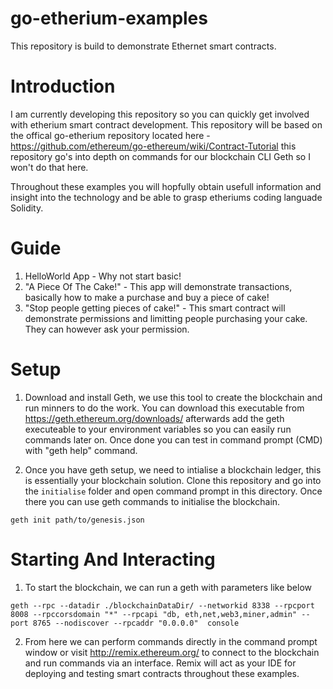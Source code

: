 # go-etherium-examples
This repository is build to demonstrate Ethernet smart contracts. 

# Introduction 
I am currently developing this repository so you can quickly get involved with etherium smart contract development. This repository will be based on the offical go-etherium repository located here - https://github.com/ethereum/go-ethereum/wiki/Contract-Tutorial this repository go's into depth on commands for our blockchain CLI Geth so I won't do that here. 

Throughout these examples you will hopfully obtain usefull information and insight into the technology and be able to grasp etheriums coding languade Solidity.

# Guide

1. HelloWorld App - Why not start basic!
2. "A Piece Of The Cake!" - This app will demonstrate transactions, basically how to make a purchase and buy a piece of cake!
3. "Stop people getting pieces of cake!" - This smart contract will demonstrate permissions and limitting people purchasing your cake. They can however ask your permission. 


# Setup 

1. Download and install Geth, we use this tool to create the blockchain and run minners to do the work. You can download this executable from https://geth.ethereum.org/downloads/ afterwards add the geth executeable to your environment variables so you can easily run commands later on. Once done you can test in command prompt (CMD) with "geth help" command. 

2. Once you have geth setup, we need to intialise a blockchain ledger, this is essentially your blockchain solution. Clone this repository and go into the `initialise` folder and open command prompt in this directory. Once there you can use geth commands to initialise the blockchain. 


`geth init path/to/genesis.json`


# Starting And Interacting

1.  To start the blockchain, we can run a geth with parameters  like below 

 `geth --rpc --datadir ./blockchainDataDir/ --networkid 8338 --rpcport 8008 --rpccorsdomain "*" --rpcapi "db, eth,net,web3,miner,admin" --port 8765 --nodiscover --rpcaddr "0.0.0.0"  console`
 
2. From here we can perform commands directly in the command prompt window or visit http://remix.ethereum.org/ to connect to the blockchain and run commands via an interface. Remix will act as your IDE for deploying and testing smart contracts throughout these examples. 
 
